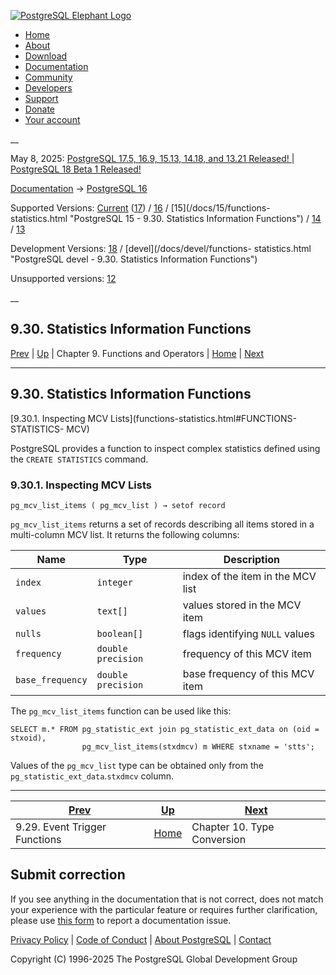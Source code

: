 [ ![PostgreSQL Elephant Logo](/media/img/about/press/elephant.png) ](/)

  * [Home](/ "Home")
  * [About](/about/ "About")
  * [Download](/download/ "Download")
  * [Documentation](/docs/ "Documentation")
  * [Community](/community/ "Community")
  * [Developers](/developer/ "Developers")
  * [Support](/support/ "Support")
  * [Donate](/about/donate/ "Donate")
  * [Your account](/account/ "Your account")

__

May 8, 2025: [ PostgreSQL 17.5, 16.9, 15.13, 14.18, and 13.21 Released! ](/about/news/postgresql-175-169-1513-1418-and-1321-released-3072/) | [ PostgreSQL 18 Beta 1 Released! ](/about/news/postgresql-18-beta-1-released-3070/)

[Documentation](/docs/ "Documentation") -> [PostgreSQL
16](/docs/16/index.html)

Supported Versions: [Current](/docs/current/functions-statistics.html
"PostgreSQL 17 - 9.30. Statistics Information Functions")
([17](/docs/17/functions-statistics.html "PostgreSQL 17 - 9.30. Statistics
Information Functions")) / [16](/docs/16/functions-statistics.html "PostgreSQL
16 - 9.30. Statistics Information Functions") / [15](/docs/15/functions-
statistics.html "PostgreSQL 15 - 9.30. Statistics Information Functions") /
[14](/docs/14/functions-statistics.html "PostgreSQL 14 - 9.30. Statistics
Information Functions") / [13](/docs/13/functions-statistics.html "PostgreSQL
13 - 9.30. Statistics Information Functions")

Development Versions: [18](/docs/18/functions-statistics.html "PostgreSQL 18 -
9.30. Statistics Information Functions") / [devel](/docs/devel/functions-
statistics.html "PostgreSQL devel - 9.30. Statistics Information Functions")

Unsupported versions: [12](/docs/12/functions-statistics.html "PostgreSQL 12 -
9.30. Statistics Information Functions")

__

9.30. Statistics Information Functions  
---  
[Prev](functions-event-triggers.html "9.29. Event Trigger Functions")  | [Up](functions.html "Chapter 9. Functions and Operators") | Chapter 9. Functions and Operators | [Home](index.html "PostgreSQL 16.9 Documentation") |  [Next](typeconv.html "Chapter 10. Type Conversion")  
  
* * *

## 9.30. Statistics Information Functions #

[9.30.1. Inspecting MCV Lists](functions-statistics.html#FUNCTIONS-STATISTICS-
MCV)

PostgreSQL provides a function to inspect complex statistics defined using the
`CREATE STATISTICS` command.

### 9.30.1. Inspecting MCV Lists #

    
    
    pg_mcv_list_items ( pg_mcv_list ) → setof record
    

`pg_mcv_list_items` returns a set of records describing all items stored in a
multi-column MCV list. It returns the following columns:

Name | Type | Description  
---|---|---  
`index` | `integer` | index of the item in the MCV list  
`values` | `text[]` | values stored in the MCV item  
`nulls` | `boolean[]` | flags identifying `NULL` values  
`frequency` | `double precision` | frequency of this MCV item  
`base_frequency` | `double precision` | base frequency of this MCV item  
  
The `pg_mcv_list_items` function can be used like this:

    
    
    SELECT m.* FROM pg_statistic_ext join pg_statistic_ext_data on (oid = stxoid),
                    pg_mcv_list_items(stxdmcv) m WHERE stxname = 'stts';
    

Values of the `pg_mcv_list` type can be obtained only from the
`pg_statistic_ext_data`.`stxdmcv` column.

* * *

[Prev](functions-event-triggers.html "9.29. Event Trigger Functions")  | [Up](functions.html "Chapter 9. Functions and Operators") |  [Next](typeconv.html "Chapter 10. Type Conversion")  
---|---|---  
9.29. Event Trigger Functions  | [Home](index.html "PostgreSQL 16.9 Documentation") |  Chapter 10. Type Conversion  
  
## Submit correction

If you see anything in the documentation that is not correct, does not match
your experience with the particular feature or requires further clarification,
please use [this form](/account/comments/new/16/functions-statistics.html/) to
report a documentation issue.

[Privacy Policy](/about/privacypolicy) | [Code of Conduct](/about/policies/coc/) | [About PostgreSQL](/about/) | [Contact](/about/contact/)  

Copyright (C) 1996-2025 The PostgreSQL Global Development Group

